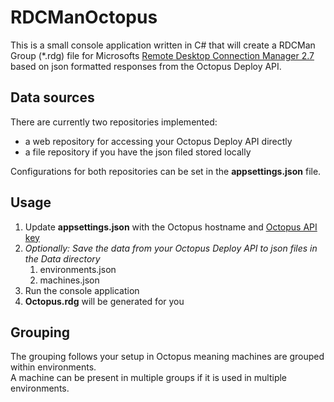 # RDCManOctopus
This is a small console application written in C# that will create a RDCMan Group (*.rdg) file for Microsofts [Remote Desktop Connection Manager 2.7](https://www.microsoft.com/en-us/download/details.aspx?id=44989) based on json formatted responses from the Octopus Deploy API.

## Data sources
There are currently two repositories implemented:
* a web repository for accessing your Octopus Deploy API directly
* a file repository if you have the json filed stored locally

Configurations for both repositories can be set in the **appsettings.json** file.

## Usage
1. Update **appsettings.json** with the Octopus hostname and [Octopus API key](https://github.com/OctopusDeploy/OctopusDeploy-Api/wiki/Authentication)
2. *Optionally: Save the data from your Octopus Deploy API to json files in the Data directory*
	1. environments.json
	2. machines.json
2. Run the console application
3. **Octopus.rdg** will be generated for you

## Grouping
The grouping follows your setup in Octopus meaning machines are grouped within environments.  
A machine can be present in multiple groups if it is used in multiple environments.